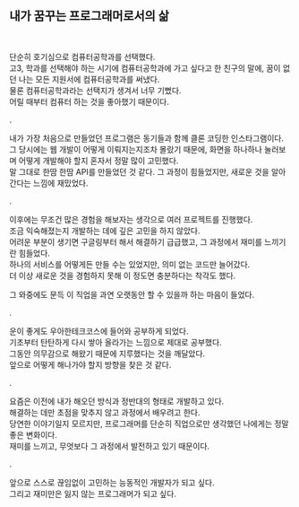 ## 내가 꿈꾸는 프로그래머로서의 삶

<br>

단순히 호기심으로 컴퓨터공학과를 선택했다.<br>
고3, 학과를 선택해야 하는 시기에 컴퓨터공학과에 가고 싶다고 한 친구의 말에, 꿈이 없던 나는 모든 지원서에 컴퓨터공학과를 써냈다.<br>
물론 컴퓨터공학과라는 선택지가 생겨서 너무 기뻤다. <br>
어릴 때부터 컴퓨터 하는 것을 좋아했기 때문이다.

.

내가 가장 처음으로 만들었던 프로그램은 동기들과 함께 클론 코딩한 인스타그램이다. <br>
그 당시에는 웹 개발이 어떻게 이뤄지는지조차 몰랐기 때문에, 화면을 하나하나 눌러보며 어떻게 개발해야 할지 혼자서 정말 많이 고민했다. <br>
말 그대로 한땀 한땀 API를 만들었던 것 같다. 그 과정이 힘들었지만, 새로운 것을 알아간다는 느낌에 재밌었다.

.

이후에는 무조건 많은 경험을 해보자는 생각으로 여러 프로젝트를 진행했다. <br>
조금 익숙해졌는지 개발하는 데에 깊은 고민을 하지 않았다. <br>
어려운 부분이 생기면 구글링부터 해서 해결하기 급급했고, 그 과정에서 재미를 느끼기란 힘들었다.<br>
하나의 서비스를 어떻게든 만들 수는 있었지만, 의미 없는 코드만 늘어갔다. <br>
더 이상 새로운 것을 경험하지 못해 이 정도면 충분하다는 착각도 했다. <br>

그 와중에도 문득 이 직업을 과연 오랫동안 할 수 있을까 하는 마음이 들었다.

.

운이 좋게도 우아한테크코스에 들어와 공부하게 되었다. <br>
기초부터 탄탄하게 다시 쌓아 올라가는 느낌으로 제대로 공부했다. <br>
그동안 의무감으로 해왔기 때문에 지루했다는 것을 깨달았다. <br>
앞으로 어떻게 해나가야 할지 방향을 찾은 것 같다.

.

요즘은 이전에 내가 해오던 방식과 정반대의 형태로 개발하고 있다. <br>
해결하는 데만 초점을 맞추지 않고 과정에서 배우려고 한다. <br>
당연한 이야기일지 모르지만, 프로그래머를 단순히 직업으로만 생각했던 나에게는 정말 좋은 변화이다. <br>
재미를 느끼고, 무엇보다 그 과정에서 발전하고 있기 때문이다.

.

앞으로 스스로 끊임없이 고민하는 능동적인 개발자가 되고 싶다. <br>
그리고 재미만은 잃지 않는 프로그래머가 되고 싶다.
